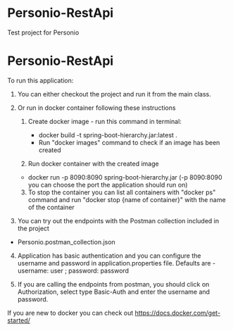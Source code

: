 # Personio-RestApi
Test project for Personio


# Personio-RestApi

To run this application:
1. You can either  checkout the project and run it from the main class.
2. Or run in docker container following these instructions
    1. Create docker image - run this command in terminal:
       - docker build -t spring-boot-hierarchy.jar:latest .
       - Run "docker images" command to check if an image has been created
        
    2. Run docker container with the created image
    - docker run -p 8090:8090 spring-boot-hierarchy.jar
      (-p 8090:8090 you can choose the port the application should run on)
    
    3. To stop the container you can list all containers with "docker ps" command
    and run "docker stop {name of container}" with the name of the container
       
3. You can try out the endpoints with the Postman collection included in the project
- Personio.postman_collection.json

4. Application has basic authentication and you can configure the username 
   and password in application.properties file. Defaults are - username: user ; password: password
   
5. If you are calling the endpoints from postman, you should click on Authorization, select type Basic-Auth and enter the username and password.

If you are new to docker you can check out https://docs.docker.com/get-started/
    
